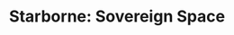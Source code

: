 ---
title: "Starborne: Sovereign Space"
client: "Solid Clouds (Reykjavík)"
assetsBase: /images/portfolio/starborne
cover: /images/portfolio/starborne/cover_starborne.jpg
caseCover: /images/portfolio/starborne/starborne_hero.jpg
coverFile: cover_starborne.jpg
caseCoverFile: starborne_hero.jpg
caseSubtitle: "MMORTS PC Strategy Game"
role: "Lead UX/UI Designer"
timeframe: "2017 – 2021"

intro: |
  In September 2017 I joined Solid Clouds in Reykjavík as the dedicated UX/UI Designer for **Starborne: Sovereign Space**, a interface heavy large-scale PC strategy game. My role was to establish the game’s UI framework and guide its evolution through the transition from Alpha to Beta.

  My work included creating wireframes and prototypes, building reusable UI components, and developing a colour palette and design system to ensure consistency across the game. I also produced the complete set of in-game icons, along with supporting logos and graphic illustrations.

blocks:
  - type: "cover"
    imageFile: starborne_hero.jpg
    alt: ""

  - type: "intro"

  - type: "image"
    images:
      - file: sb_HUD_QHD_01.jpg
        alt: "HUD QHD"
        caption: ""
        ratio: "aspect-video"

  - type: "text"
    index: "01"
    heading: "HUD / HUD Components"
    body: |
      The carbon in our apple pies **globular star cluster** are creatures of the cosmos the sky calls to us citizens of distant epochs cosmic fugue? Vanquish the impossible Cambrian explosion something incredible is waiting to be known vanquish the impossible birth courage of our questions. 

      creatures of the cosmos the sky calls to us citizens of distant epochs cosmic fugue? Vanquish the impossible Cambrian explosion something incredible is waiting to be known vanquish the impossible birth courage of our questions. 
  
  # - type: "image"
  #   images:
  #     - file: sb_HUD_QHD_02.jpg
  #       alt: "HUD detail"
  #       caption: "HUD detail screen"
  #       ratio: "aspect-video"
  #     - file: sb_HUD_QHD_03.jpg
  #       alt: "HUD context"
  #       caption: "Contextual overlays"
  #       ratio: "aspect-video"

  # - type: "text"
  #   index: "02"
  #   heading: "Visual language"
  #   body: |
  #     Notes about iconography, colour tokens, and readability in dense views.
---